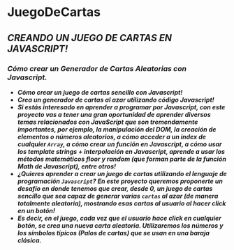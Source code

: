# JuegoDeCartas

## **_CREANDO UN JUEGO DE CARTAS EN JAVASCRIPT!_**

### **_Cómo crear un Generador de Cartas Aleatorias con Javascript._**

- **_Cómo crear un juego de cartas sencillo con Javascript!_**
- **_Crea un generador de cartas al azar utilizando código Javascript!_**
- **_Si estás interesado en aprender a programar por Javascript, con este proyecto vas a tener una gran oportunidad de aprender diversos temas relacionados con JavaScript que son tremendamente importantes, por ejemplo, la manipulación del DOM, la creación de elementos o números aleatorios, a cómo acceder a un index de cualquier ```Array```, a cómo crear un función en Javascript, a cómo usar los template strings + interpolación en Javascript, aprende a usar los métodos matemáticos floor y random (que forman parte de la función Math de Javascript), entre otros!_**
- **_¿Quieres aprender a crear un juego de cartas utilizando el lenguaje de programación ```Javascript```? En este proyecto queremos proponerte un desafío en donde tenemos que crear, desde 0, un juego de cartas sencillo que sea capaz de generar varias ```cartas``` al azar (de manera totalmente aleatoria), mostrando esas cartas al usuario al hacer click en un botón!_**
- **_Es decir, en el juego, cada vez que el usuario hace click en cualquier botón, se crea una nueva carta aleatoria. Utilizaremos los números y los símbolos típicos (Palos de cartas) que se usan en una baraja clásica._**
